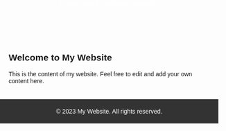 <!DOCTYPE html>
<html>
<head>
  <title>My Website</title>
  <style>
    body {
      font-family: Arial, sans-serif;
      margin: 0;
      padding: 0;
    }
    
    header {
      background-color: #333;
      color: #fff;
      padding: 20px;
    }
    
    nav ul {
      list-style-type: none;
      margin: 0;
      padding: 0;
    }
    
    nav li {
      display: inline;
      margin-right: 10px;
    }
    
    nav a {
      color: #fff;
      text-decoration: none;
    }
    
    section {
      padding: 20px;
    }
    
    footer {
      background-color: #333;
      color: #fff;
      padding: 20px;
      text-align: center;
    }
  </style>
</head>
<body>
  <header>
    <nav>
      <ul>
        <li><a href="#">Home</a></li>
        <li><a href="#">About</a></li>
        <li><a href="#">Services</a></li>
        <li><a href="#">Contact</a></li>
      </ul>
    </nav>
  </header>
  
  <section>
    <h1>Welcome to My Website</h1>
    <p>This is the content of my website. Feel free to edit and add your own content here.</p>
  </section>
  
  <footer>
    &copy; 2023 My Website. All rights reserved.
  </footer>
</body>
</html>

